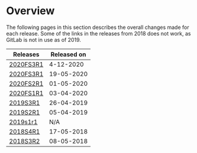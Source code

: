 # Overview

The following pages in this section describes the overall changes made for each
release. Some of the links in the releases from 2018 does not work, as GitLab is
not in use as of 2019.

| Releases | Released on  |
| -------- | -------------|
| [2020FS3R1](./2020E/2020es3r1.md)     | 4-12-2020 |
| [2020FS3R1](./2020F/2020Fs3r1.md)     | 19-05-2020 |
| [2020FS2R1](./2020F/2020Fs2r1.md)     | 01-05-2020 |
| [2020FS1R1](./2020F/2020Fs1r1.md)     | 03-04-2020 |
| [2019S3R1](./2019/2019s3r1.md)        | 26-04-2019 |
| [2019S2R1](./2019/2019s2r1.md)        | 05-04-2019 |
| [2019s1r1](./2019/2019s1r1.md)        | N/A        |
| [2018S4R1](./2018/2018s4r1.md)        | 17-05-2018 |
| [2018S3R2](./2018/2018s3r2.md)        | 08-05-2018 |
